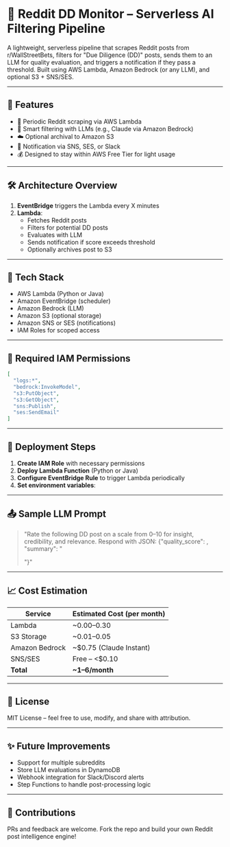 
# 🧠 Reddit DD Monitor – Serverless AI Filtering Pipeline

A lightweight, serverless pipeline that scrapes Reddit posts from r/WallStreetBets, filters for "Due Diligence (DD)" posts, sends them to an LLM for quality evaluation, and triggers a notification if they pass a threshold. Built using AWS Lambda, Amazon Bedrock (or any LLM), and optional S3 + SNS/SES.

---

## 📌 Features

- 🔄 Periodic Reddit scraping via AWS Lambda
- 🧠 Smart filtering with LLMs (e.g., Claude via Amazon Bedrock)
- ☁️ Optional archival to Amazon S3
- 📢 Notification via SNS, SES, or Slack
- 💰 Designed to stay within AWS Free Tier for light usage

---

## 🛠 Architecture Overview

1. **EventBridge** triggers the Lambda every X minutes
2. **Lambda**:
    - Fetches Reddit posts
    - Filters for potential DD posts
    - Evaluates with LLM
    - Sends notification if score exceeds threshold
    - Optionally archives post to S3

---

## 🧩 Tech Stack

- AWS Lambda (Python or Java)
- Amazon EventBridge (scheduler)
- Amazon Bedrock (LLM)
- Amazon S3 (optional storage)
- Amazon SNS or SES (notifications)
- IAM Roles for scoped access

---

## 🔐 Required IAM Permissions

```json
[
  "logs:*",
  "bedrock:InvokeModel",
  "s3:PutObject",
  "s3:GetObject",
  "sns:Publish",
  "ses:SendEmail"
]
```

---

## 🚀 Deployment Steps

1. **Create IAM Role** with necessary permissions
2. **Deploy Lambda Function** (Python or Java)
3. **Configure EventBridge Rule** to trigger Lambda periodically
4. **Set environment variables**:
   
---

## 📤 Sample LLM Prompt

> "Rate the following DD post on a scale from 0–10 for insight, credibility, and relevance. Respond with JSON: {"quality_score": <score>, "summary": "<summary>"}"

---

## 📈 Cost Estimation

| Service       | Estimated Cost (per month) |
|---------------|-----------------------------|
| Lambda        | ~$0.00–$0.30                |
| S3 Storage    | ~$0.01–$0.05                |
| Amazon Bedrock| ~$0.75 (Claude Instant)     |
| SNS/SES       | Free – <$0.10               |
| **Total**     | **~$1–$6/month**            |

---

## 📎 License

MIT License – feel free to use, modify, and share with attribution.

---

## ✨ Future Improvements

- Support for multiple subreddits
- Store LLM evaluations in DynamoDB
- Webhook integration for Slack/Discord alerts
- Step Functions to handle post-processing logic

---

## 🤝 Contributions

PRs and feedback are welcome. Fork the repo and build your own Reddit post intelligence engine!
